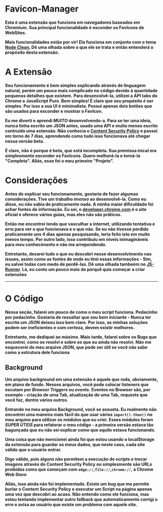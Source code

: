 # Favicon-Manager
**Esta é uma extensão que funciona em navegadores baseados em Chromium. Sua principal funcionalidade é esconder os FavIcons de WebSites.**  

**Mais funcionalidades estão por vir! Ela funciona em conjunto com o tema [Node Clean.]() Dê uma olhada sobre o que ele se trata e então entenderá o propósito desta extensão.** 

# A Extensão  
**Seu funcionamento é bem simples explicando através de linguagem natural, porém um pouco mais complicado no código devido à quantidade pequenos detalhes que existem.**
**Para desenvolvê-la, utilizei a API tabs do Chrome e JavaScript Puro. Bem simples! É claro que seu propósito *é* ser simples. Por isso a sua UI é minimalista. Possui apenas dois botões que são usados para esconder e mostrar o FavIcon.**

**Eu me diverti e aprendi _MUITO_ desenvolvendo-a. Para se ter uma ideia, nunca tinha escrito um JSON antes, usado uma API e muito menos escrito contruído uma extensão. Não conhecia o [Content Security Policy]() e passei em torno de 7 dias, aprendendo como tudo isso funcionava até chegar nessa versão beta.**

**É claro, não é porque é beta, que está incompleta. Sua premissa inical era simplesmente esconder os FavIcons. Quero melhorá-la e torná-la "Completa". Aliás, esse foi o meu primeiro "Projeto".**

# Considerações

**Antes de explicar seu funcionamento, gostaria de fazer algumas considerações. Tive um trabalho _imenso_ ao desenvolvê-la. Como eu disse, eu não sabia de praticamente nada. A minha maior dificuldade foi achar fontes de informação. Eu sei, o [developer.chrome.com]() é o site oficial e oferece vários guias, mas eles não são práticos.**  

**Então me encontrei tendo que vasculhar a internet, utilizando tentativa e erro para ver o que funcionava e o que não. Se eu não tivesse perdido praticamente uns 4 dias apenas pesquisando, teria feito isto em muito menos tempo. Por outro lado, isso contribuiu em níveis inimagináveis para meu conhecimento e não me arrependendo.**

**Entretanto, dexarei tudo o que eu descobri nesse desenvolvimento nas issues, assim como as fontes de onde eu tirei essas informações - Sim, eu salvei todas com medo de perdê-las. Dê uma olhada tambeém no [JS-Runner](). Lá, eu conto um pouco mais do porquê quis começar a criar extensões**

---

# O Código

**Nessa seção, falarei um pouco de como o meu script funciona. Pedacinho por pedacinho. Gostaria de ressaltar que sou bem iniciante - Nunca ter escrito um JSON deixou isso bem claro. Por isso, as minhas soluções podem ser ineficientes e com certeza, devem existir melhores.**

**Entretanto, me dediquei ao máximo. Mais tarde, falarei sobre os Bugs que encontrei, como os resolvi e sobre os que eu ainda não resolvi. Não me esquecerei do meu arquivo JSON, que pode ser útil se você não sabe como a estrutura dele funciona**

## Background

**Um arquivo background em uma extensão é aquele que roda, obviamente, em plano de fundo. Nesses arquivos, você pode colocar listeners que escutam por _Browser Triggers_ ou _events._ Eventos no Browser são, por exemplo - criação de uma Tab, atualização de uma Tab, requests que você faz, dentre vários outros.**

**Entrando no meu arquivo Background, você se assusta. Eu realmente não encontrei uma maneira mais fácil do que usar vários `import().then()` no meu arquivo para utilizar os módulos que eu criei. Esses módulos foram _SUPER ÚTEIS_ para refatorar o meu código - a primeira versão estava tão bagunçada que eu não sei explicar como que aquilo estava funcionando.**

**Uma coisa que não mencionei ainda foi que estou usando o localStorage da extensão para guardar os meus dados, que neste caso, cada site válido que o usuário entrar.**

**Digo válido, pois alguns não permitem a execução de scripts e trocar imagens através do Content Security Policy ou simplesmente são URLs proibidas como que começam com `edge://`,`file://`,`chrome://`, a Chrome Web Store**

**Aliás, isso ainda não foi implementado. Existe um bug que me permite burlar o Content Security Policy e executar um Script na página apenas uma vez que descobri ao acaso. Não entendo como ele funciona, mas estou tentando implementar outro fallback que automaticamente corrigi o erro e avisa ao usuário que existe um problema com aquele site.**


